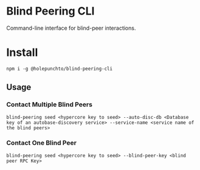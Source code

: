 # Blind Peering CLI

Command-line interface for blind-peer interactions.

# Install

```
npm i -g @holepunchto/blind-peering-cli
```

## Usage

### Contact Multiple Blind Peers

```
blind-peering seed <hypercore key to seed> --auto-disc-db <Database key of an autobase-discovery service> --service-name <service name of the blind peers>
```

### Contact One Blind Peer

```
blind-peering seed <hypercore key to seed> --blind-peer-key <blind peer RPC Key>
```
